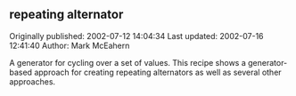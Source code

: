 ## repeating alternator 
Originally published: 2002-07-12 14:04:34 
Last updated: 2002-07-16 12:41:40 
Author: Mark McEahern 
 
A generator for cycling over a set of values.  This recipe shows a generator-based approach for creating repeating alternators as well as several other approaches.